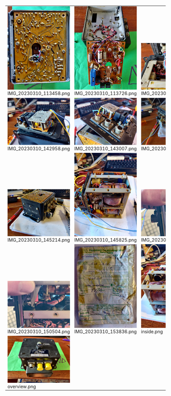 <table><tr>
<tr>
<td valign="bottom">
<img src="./IMG_20230310_113458.png" width="200"><br>
IMG_20230310_113458.png
</td>

<td valign="bottom">
<img src="./IMG_20230310_113726.png" width="200"><br>
IMG_20230310_113726.png
</td>

<td valign="bottom">
<img src="./IMG_20230310_114623.png" width="200"><br>
IMG_20230310_114623.png
</td>

<td valign="bottom">
<img src="./IMG_20230310_114706.png" width="200"><br>
IMG_20230310_114706.png
</td>

</tr>
<tr>
<td valign="bottom">
<img src="./IMG_20230310_142958.png" width="200"><br>
IMG_20230310_142958.png
</td>

<td valign="bottom">
<img src="./IMG_20230310_143007.png" width="200"><br>
IMG_20230310_143007.png
</td>

<td valign="bottom">
<img src="./IMG_20230310_145142.png" width="200"><br>
IMG_20230310_145142.png
</td>

<td valign="bottom">
<img src="./IMG_20230310_145205.png" width="200"><br>
IMG_20230310_145205.png
</td>

</tr>
<tr>
<td valign="bottom">
<img src="./IMG_20230310_145214.png" width="200"><br>
IMG_20230310_145214.png
</td>

<td valign="bottom">
<img src="./IMG_20230310_145825.png" width="200"><br>
IMG_20230310_145825.png
</td>

<td valign="bottom">
<img src="./IMG_20230310_150450.png" width="200"><br>
IMG_20230310_150450.png
</td>

<td valign="bottom">
<img src="./IMG_20230310_150500.png" width="200"><br>
IMG_20230310_150500.png
</td>

</tr>
<tr>
<td valign="bottom">
<img src="./IMG_20230310_150504.png" width="200"><br>
IMG_20230310_150504.png
</td>

<td valign="bottom">
<img src="./IMG_20230310_153836.png" width="200"><br>
IMG_20230310_153836.png
</td>

<td valign="bottom">
<img src="./inside.png" width="200"><br>
inside.png
</td>

<td valign="bottom">
<img src="./notes.png" width="200"><br>
notes.png
</td>

</tr>
<tr>
<td valign="bottom">
<img src="./overview.png" width="200"><br>
overview.png
</td>

</tr></table>